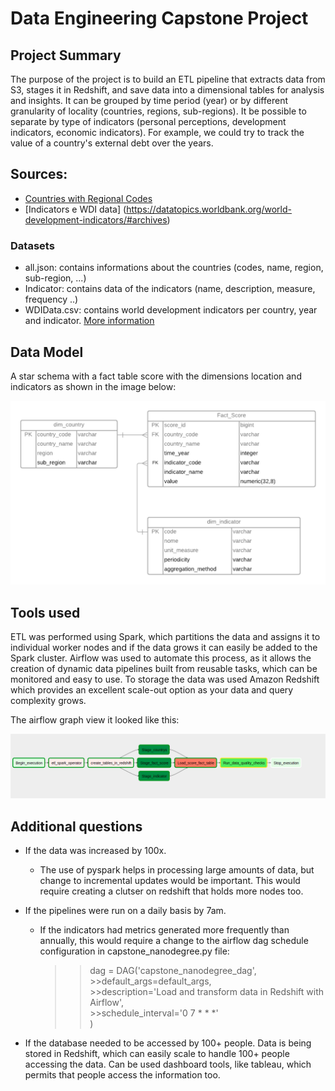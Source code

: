 # Data Engineering Capstone Project

## Project Summary

The purpose of the project is to build an ETL pipeline that extracts data from S3, stages it in Redshift, and save data into a dimensional tables for analysis and insights. It can be grouped by time period (year) or by different granularity of locality (countries, regions, sub-regions).  It be possible to separate by type of indicators (personal perceptions, development indicators, economic indicators). For example, we could try to track the value of a country's external debt over the years.


## Sources:

- [Countries with Regional Codes](https://github.com/lukes/ISO-3166-Countries-with-Regional-Codes/blob/master/all/all.json)
- [Indicators e WDI data] (https://datatopics.worldbank.org/world-development-indicators/#archives)

### Datasets

- all.json: contains informations about the countries (codes, name, region, sub-region, ...)
- Indicator: contains data of the indicators (name, description, measure, frequency ..)
- WDIData.csv: contains world development indicators per country, year and indicator. [More information](https://www.worldbank.org/en/who-we-are)

## Data Model

 A star schema with a fact table score with the dimensions location and indicators as shown in the image below:

 ![diagram](diagrama.png)


## Tools used

ETL was performed using Spark, which partitions the data and assigns it to individual worker nodes and if the data grows it can easily be added to the Spark cluster. Airflow was used to automate this process, as it allows the creation of dynamic data pipelines built from reusable tasks, which can be monitored and easy to use. To storage the data was used Amazon Redshift which provides an excellent scale-out option as your data and query complexity grows.

The  airflow graph view it looked like this:

![airflow](airflow.png)


## Additional questions
  - If the data was increased by 100x.
    - The use of pyspark helps in processing large amounts of data, but change to incremental updates would be important.  This would require creating a clutser on redshift that holds more nodes too.

  - If the pipelines were run on a daily basis by 7am.
      - If the indicators had metrics generated more frequently than annually, this would require a change to the airflow dag schedule configuration in capstone_nanodegree.py file: 

   		>>dag = DAG('capstone_nanodegree_dag',  
          	>>default_args=default_args,  
          	>>description='Load and transform data in Redshift with Airflow',  
          	>>schedule_interval='0 7 * * *'  
        )

  - If the database needed to be accessed by 100+ people.
    Data is being stored in Redshift, which can easily scale to handle 100+ people accessing the data. Can be used dashboard tools, like tableau, which permits that people access the information too.
